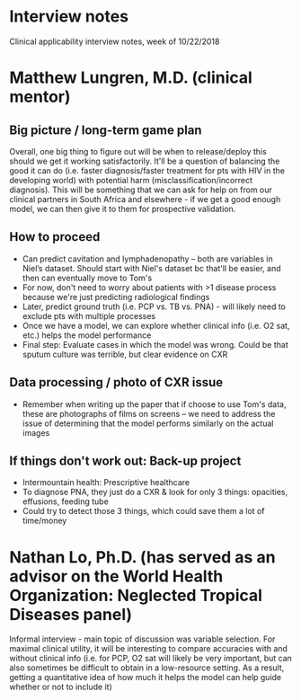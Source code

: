 # Interview notes

Clinical applicability interview notes, week of 10/22/2018

# Matthew Lungren, M.D. (clinical mentor)

## Big picture / long-term game plan
Overall, one big thing to figure out will be when to release/deploy this should we get it working satisfactorily. It'll be a question of balancing the good it can do (i.e. faster diagnosis/faster treatment for pts with HIV in the developing world) with potential harm (misclassification/incorrect diagnosis). This will be something that we can ask for help on from our clinical partners in South Africa and elsewhere - if we get a good enough model, we can then give it to them for prospective validation. 
## How to proceed
- Can predict cavitation and lymphadenopathy – both are variables in Niel’s dataset. Should start with Niel's dataset bc that'll be easier, and then can eventually move to Tom's
- For now, don't need to worry about patients with >1 disease process because we're just predicting radiological findings
- Later, predict ground truth (i.e. PCP vs. TB vs. PNA) - will likely need to exclude pts with multiple processes
- Once we have a model, we can explore whether clinical info (i.e. O2 sat, etc.) helps the model performance
- Final step: Evaluate cases in which the model was wrong. Could be that sputum culture was terrible, but clear evidence on CXR
## Data processing / photo of CXR issue 
- Remember when writing up the paper that if choose to use Tom's data, these are photographs of films on screens – we need to address the issue of determining that the model performs similarly on the actual images
## If things don't work out: Back-up project
- Intermountain health: Prescriptive healthcare
- To diagnose PNA, they just do a CXR & look for only 3 things: opacities, effusions, feeding tube
-	Could try to detect those 3 things, which could save them a lot of time/money


# Nathan Lo, Ph.D. (has served as an advisor on the World Health Organization: Neglected Tropical Diseases panel)
Informal interview - main topic of discussion was variable selection. For maximal clinical utility, it will be interesting to compare accuracies with and without clinical info (i.e. for PCP, O2 sat will likely be very important, but can also sometimes be difficult to obtain in a low-resource setting. As a result, getting a quantitative idea of how much it helps the model can help guide whether or not to include it)

